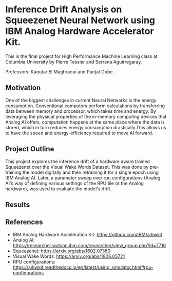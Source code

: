 # Inference Drift Analysis on Squeezenet Neural Network using IBM Analog Hardware Accelerator Kit.

This is the final project for High Performance Machine Learning class at Columbia University by Pierre Tessier and Serrana Aguirregaray.

Professors: Kaoutar El Maghraoui and Parijat Dube.

## Motivation

One of the biggest challenges in current Neural Networks is the energy consumption. Conventional computers perform calculations by transferring data between memory and processor, which takes time and energy. By leveraging the physical properties of the in-memory computing devices that Analog AI offers, computation happens at the same place where the data is stored, which in turn reduces energy consumption drastically.This allows us to have the speed and energy-efficiency required to move AI forward.

## Project Outline

This project explores the inference drift of a hardware aware trained Squeezenet over the Visual Wake Words Dataset. This was done by pre-training the model digitally and then retraining it for a single epoch using IBM Analog AI. Later, a parameter sweep over rpu configurations (Analog AI's way of defining various settings of the RPU tile or the Analog hardware), was used to evaluate the model's drift.

## Results

## References

- IBM Analog Hardware Acceleration Kit: https://github.com/IBM/aihwkit
- Analog AI: https://researcher.watson.ibm.com/researcher/view_group.php?id=7716 
- Squeezenet: https://arxiv.org/abs/1602.07360
- Visual Wake Words: https://arxiv.org/abs/1906.05721
- RPU configurations: https://aihwkit.readthedocs.io/en/latest/using_simulator.html#rpu-configurations
